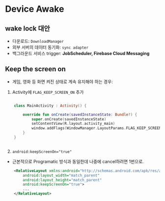 # Device Awake
## wake lock 대안
- 다운로드: `DownloadManager`
- 외부 서버의 데이터 동기화: `sync adapter`
- 백그라운드 서비스 trigger: **JobScheduler, Firebase Cloud Messaging**

## Keep the screen on
- 게임, 영화 등 화면 켜진 상태로 계속 유지해야 하는 경우: 

1. Activity에 `FLAG_KEEP_SCREEN_ON` 추가

```kotlin

    class MainActivity : Activity() {

        override fun onCreate(savedInstanceState: Bundle?) {
            super.onCreate(savedInstanceState)
            setContentView(R.layout.activity_main)
            window.addFlags(WindowManager.LayoutParams.FLAG_KEEP_SCREEN_ON)
        }
    }
    
```

2. `android:keepScreenOn="true"`
- 근본적으로 Programatic 방식과 동일한데 나중에 cancel하려면 1번으로.

```xml
    <RelativeLayout xmlns:android="http://schemas.android.com/apk/res/android"
        android:layout_width="match_parent"
        android:layout_height="match_parent"
        android:keepScreenOn="true">
        ...
    </RelativeLayout>
```

